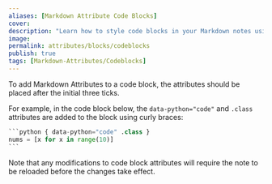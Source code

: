 ```yaml
---
aliases: [Markdown Attribute Code Blocks]
cover: 
description: "Learn how to style code blocks in your Markdown notes using attributes."
image: 
permalink: attributes/blocks/codeblocks
publish: true
tags: [Markdown-Attributes/Codeblocks]
---
```


To add Markdown Attributes to a code block, the attributes should be placed after the initial three ticks. 

For example, in the code block below, the `data-python="code"` and `.class` attributes are added to the block using curly braces:

````python
```python { data-python="code" .class }
nums = [x for x in range(10)]
```
````

Note that any modifications to code block attributes will require the note to be reloaded before the changes take effect.
